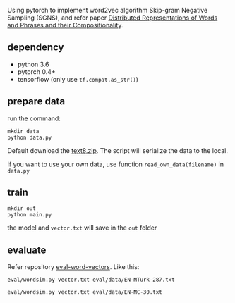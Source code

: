 Using pytorch to implement word2vec algorithm Skip-gram Negative Sampling (SGNS), and refer paper [Distributed Representations of Words and Phrases and their Compositionality](https://arxiv.org/abs/1310.4546v1).

## dependency
- python 3.6
- pytorch 0.4+
- tensorflow (only use `tf.compat.as_str()`)

## prepare data 
run the command:
```
mkdir data
python data.py
```
Default download the [text8.zip](http://mattmahoney.net/dc/text8.zip). The script will serialize the data to the local.

If you want to use your own data, use function `read_own_data(filename)` in `data.py`

## train
```
mkdir out
python main.py
```
the model and `vector.txt` will save in the `out` folder


## evaluate
Refer repository [eval-word-vectors](https://github.com/mfaruqui/eval-word-vectors).
Like this:
```
eval/wordsim.py vector.txt eval/data/EN-MTurk-287.txt
```
```
eval/wordsim.py vector.txt eval/data/EN-MC-30.txt
```






